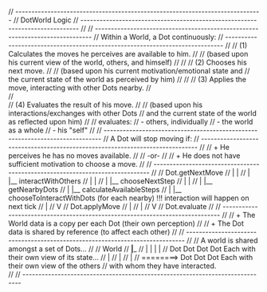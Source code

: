 // -----------------------------------------------------------------------------
// DotWorld Logic
// -----------------------------------------------------------------------------
//
// -----------------------------------------------------------------------------
// Within a World, a Dot continuously:
// -----------------------------------------------------------------------------
//
// (1) Calculates the moves he perceives are available to him.
//
//     (based upon his current view of the world, others, and himself)
//
//
// (2) Chooses his next move.
//
//     (based upon his current motivation/emotional state and
//     the current state of the world as perceived by him)
//
//
// (3) Applies the move, interacting with other Dots nearby.
//     
//    
// (4) Evaluates the result of his move.
//
//     (based upon his interactions/exchanges with other Dots
//     and the current state of the world as reflected upon him)
//
//     evaluates:
//       - others, individually
//       - the world as a whole
//       - his "self"
//
// -----------------------------------------------------------------------------
// A Dot will stop moving if:
// -----------------------------------------------------------------------------
//
// + He perceives he has no moves available.
//
//     -or-
//
// + He does not have sufficient motivation to choose a move.
//
// -----------------------------------------------------------------------------
//
//  Dot.getNextMove
//   |   |
//   |   |__ interactWithOthers
//   |   |
//   |   |__ chooseNextStep
//   |        |
//   |        |__ getNearbyDots
//   |        |__ calculateAvailableSteps
//   |        |__ chooseToInteractWithDots (for each nearby)   !!! interaction will happen on next tick
//   |
//   V
//  Dot.applyMove
//   |
//   |
//   V
//  Dot.evaluate
//
// -----------------------------------------------------------------------------
//
// + The World data is a copy per each Dot (their own perception)
//
// + The Dot data is shared by reference (to affect each other)
//
// -----------------------------------------------------------------------------
//
//   A world is shared amongst a set of Dots...
//
//        World
//    ______|_______
//   |    |    |    |
//  Dot  Dot  Dot  Dot        Each with their own view of its state...
//   |
//   |
//   |
//    ========>  Dot  Dot  Dot        Each with their own view of the others
//                                            with whom they have interacted.  
//
// -----------------------------------------------------------------------------
